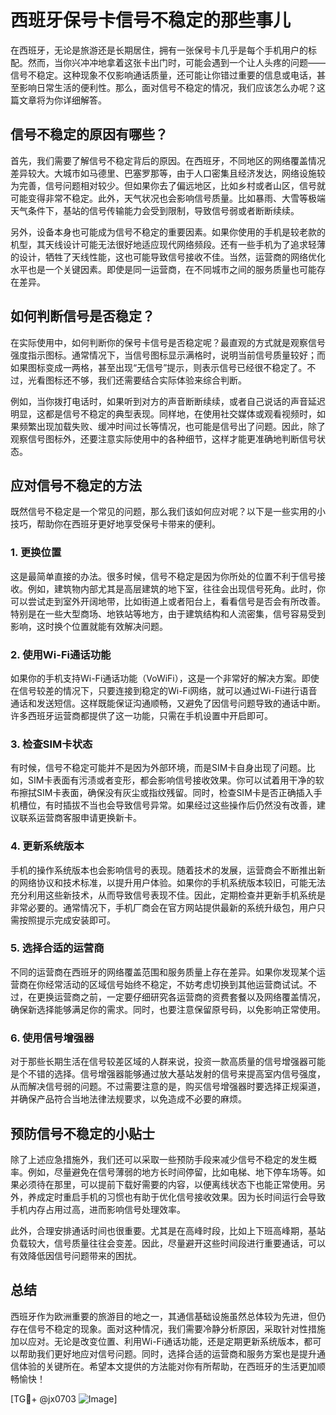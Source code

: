 # 西班牙保号卡信号不稳定的那些事儿

在西班牙，无论是旅游还是长期居住，拥有一张保号卡几乎是每个手机用户的标配。然而，当你兴冲冲地拿着这张卡出门时，可能会遇到一个让人头疼的问题——信号不稳定。这种现象不仅影响通话质量，还可能让你错过重要的信息或电话，甚至影响日常生活的便利性。那么，面对信号不稳定的情况，我们应该怎么办呢？这篇文章将为你详细解答。

## 信号不稳定的原因有哪些？

首先，我们需要了解信号不稳定背后的原因。在西班牙，不同地区的网络覆盖情况差异较大。大城市如马德里、巴塞罗那等，由于人口密集且经济发达，网络设施较为完善，信号问题相对较少。但如果你去了偏远地区，比如乡村或者山区，信号就可能变得非常不稳定。此外，天气状况也会影响信号质量。比如暴雨、大雪等极端天气条件下，基站的信号传输能力会受到限制，导致信号弱或者断断续续。

另外，设备本身也可能成为信号不稳定的重要因素。如果你使用的手机是较老款的机型，其天线设计可能无法很好地适应现代网络频段。还有一些手机为了追求轻薄的设计，牺牲了天线性能，这也可能导致信号接收不佳。当然，运营商的网络优化水平也是一个关键因素。即使是同一运营商，在不同城市之间的服务质量也可能存在差异。

## 如何判断信号是否稳定？

在实际使用中，如何判断你的保号卡信号是否稳定呢？最直观的方式就是观察信号强度指示图标。通常情况下，当信号图标显示满格时，说明当前信号质量较好；而如果图标变成一两格，甚至出现“无信号”提示，则表示信号已经很不稳定了。不过，光看图标还不够，我们还需要结合实际体验来综合判断。

例如，当你拨打电话时，如果听到对方的声音断断续续，或者自己说话的声音延迟明显，这都是信号不稳定的典型表现。同样地，在使用社交媒体或观看视频时，如果频繁出现加载失败、缓冲时间过长等情况，也可能是信号出了问题。因此，除了观察信号图标外，还要注意实际使用中的各种细节，这样才能更准确地判断信号状态。

## 应对信号不稳定的方法

既然信号不稳定是一个常见的问题，那么我们该如何应对呢？以下是一些实用的小技巧，帮助你在西班牙更好地享受保号卡带来的便利。

### 1. 更换位置

这是最简单直接的办法。很多时候，信号不稳定是因为你所处的位置不利于信号接收。例如，建筑物内部尤其是高层建筑的地下室，往往会出现信号死角。此时，你可以尝试走到室外开阔地带，比如街道上或者阳台上，看看信号是否会有所改善。特别是在一些大型商场、地铁站等地方，由于建筑结构和人流密集，信号容易受到影响，这时换个位置就能有效解决问题。

### 2. 使用Wi-Fi通话功能

如果你的手机支持Wi-Fi通话功能（VoWiFi），这是一个非常好的解决方案。即使在信号较差的情况下，只要连接到稳定的Wi-Fi网络，就可以通过Wi-Fi进行语音通话和发送短信。这样既能保证沟通顺畅，又避免了因信号问题导致的通话中断。许多西班牙运营商都提供了这一功能，只需在手机设置中开启即可。

### 3. 检查SIM卡状态

有时候，信号不稳定可能并不是因为外部环境，而是SIM卡自身出现了问题。比如，SIM卡表面有污渍或者变形，都会影响信号接收效果。你可以试着用干净的软布擦拭SIM卡表面，确保没有灰尘或指纹残留。同时，检查SIM卡是否正确插入手机槽位，有时插拔不当也会导致信号异常。如果经过这些操作后仍然没有改善，建议联系运营商客服申请更换新卡。

### 4. 更新系统版本

手机的操作系统版本也会影响信号的表现。随着技术的发展，运营商会不断推出新的网络协议和技术标准，以提升用户体验。如果你的手机系统版本较旧，可能无法充分利用这些新技术，从而导致信号表现不佳。因此，定期检查并更新手机系统是非常必要的。通常情况下，手机厂商会在官方网站提供最新的系统升级包，用户只需按照提示完成安装即可。

### 5. 选择合适的运营商

不同的运营商在西班牙的网络覆盖范围和服务质量上存在差异。如果你发现某个运营商在你经常活动的区域信号始终不稳定，不妨考虑切换到其他运营商试试。不过，在更换运营商之前，一定要仔细研究各运营商的资费套餐以及网络覆盖情况，确保新选择能够满足你的需求。同时，也要注意保留原号码，以免影响正常使用。

### 6. 使用信号增强器

对于那些长期生活在信号较差区域的人群来说，投资一款高质量的信号增强器可能是个不错的选择。信号增强器能够通过放大基站发射的信号来提高室内信号强度，从而解决信号弱的问题。不过需要注意的是，购买信号增强器时要选择正规渠道，并确保产品符合当地法律法规要求，以免造成不必要的麻烦。

## 预防信号不稳定的小贴士

除了上述应急措施外，我们还可以采取一些预防手段来减少信号不稳定的发生概率。例如，尽量避免在信号薄弱的地方长时间停留，比如电梯、地下停车场等。如果必须待在那里，可以提前下载好需要的内容，以便离线状态下也能正常使用。另外，养成定时重启手机的习惯也有助于优化信号接收效果。因为长时间运行会导致手机内存占用过高，进而影响信号处理效率。

此外，合理安排通话时间也很重要。尤其是在高峰时段，比如上下班高峰期，基站负载较大，信号质量往往会变差。因此，尽量避开这些时间段进行重要通话，可以有效降低因信号问题带来的困扰。

## 总结

西班牙作为欧洲重要的旅游目的地之一，其通信基础设施虽然总体较为先进，但仍存在信号不稳定的现象。面对这种情况，我们需要冷静分析原因，采取针对性措施加以应对。无论是改变位置、利用Wi-Fi通话功能，还是定期更新系统版本，都可以帮助我们更好地应对信号问题。同时，选择合适的运营商和服务方案也是提升通信体验的关键所在。希望本文提供的方法能对你有所帮助，在西班牙的生活更加顺畅愉快！

[TG💪+ @jx0703 ![Image](https://github.com/user-attachments/assets/dbca1d08-cadb-493c-b0ec-ad6f7a83f270)]